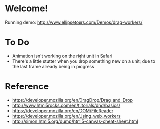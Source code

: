 # Welcome!

Running demo: http://www.ellipsetours.com/Demos/drag-workers/

# To Do

* Animation isn't working on the right unit in Safari
* There's a little stutter when you drop something new on a unit; due to the last frame already being in progress

# Reference

* https://developer.mozilla.org/en/DragDrop/Drag_and_Drop
* http://www.html5rocks.com/en/tutorials/dnd/basics/
* https://developer.mozilla.org/en/DOM/FileReader
* https://developer.mozilla.org/en/Using_web_workers
* http://simon.html5.org/dump/html5-canvas-cheat-sheet.html

